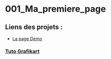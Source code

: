 # 001_Ma_premiere_page

## Liens des projets :

- [La page Demo](https://allantur.github.io/Genese/Developpeur/HTML-CSS-JavaScript/001-Ma_premiere_page/demo.html)

### [Tuto Grafikart](https://grafikart.fr/)

